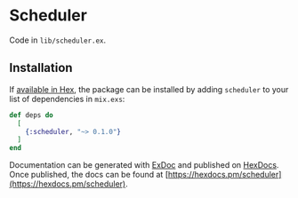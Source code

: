 # Scheduler

Code in `lib/scheduler.ex`.

## Installation

If [available in Hex](https://hex.pm/docs/publish), the package can be installed
by adding `scheduler` to your list of dependencies in `mix.exs`:

```elixir
def deps do
  [
    {:scheduler, "~> 0.1.0"}
  ]
end
```

Documentation can be generated with [ExDoc](https://github.com/elixir-lang/ex_doc)
and published on [HexDocs](https://hexdocs.pm). Once published, the docs can
be found at [https://hexdocs.pm/scheduler](https://hexdocs.pm/scheduler).
